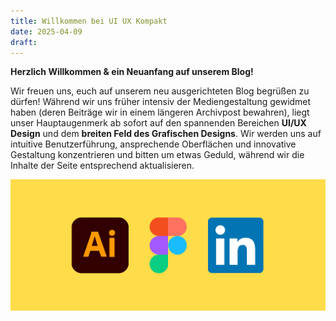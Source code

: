```yaml
---
title: Willkommen bei UI UX Kompakt
date: 2025-04-09
draft:
---
```


**Herzlich Willkommen & ein Neuanfang auf unserem Blog!**

Wir freuen uns, euch auf unserem neu ausgerichteten Blog begrüßen zu dürfen! Während wir uns früher intensiv der Mediengestaltung gewidmet haben (deren Beiträge wir in einem längeren Archivpost bewahren), liegt unser Hauptaugenmerk ab sofort auf den spannenden Bereichen **UI/UX Design** und dem **breiten Feld des Grafischen Designs**. Wir werden uns auf intuitive Benutzerführung, ansprechende Oberflächen und innovative Gestaltung konzentrieren und bitten um etwas Geduld, während wir die Inhalte der Seite entsprechend aktualisieren.



![Untitled.jpg](/images/Untitled.jpg)